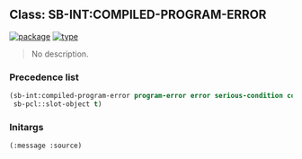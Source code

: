 ## Class: SB-INT:COMPILED-PROGRAM-ERROR
[![package](https://img.shields.io/badge/Package-SB--INT-5f9ea0.svg?style=social&colorA=999999)](../) [![type](https://img.shields.io/badge/Type-Class-5f9ea0.svg?style=social&colorA=999999)](../#class) 

> No description.

### Precedence list
```cl
(sb-int:compiled-program-error program-error error serious-condition condition
 sb-pcl::slot-object t)
```
### Initargs
```cl
(:message :source)
```
